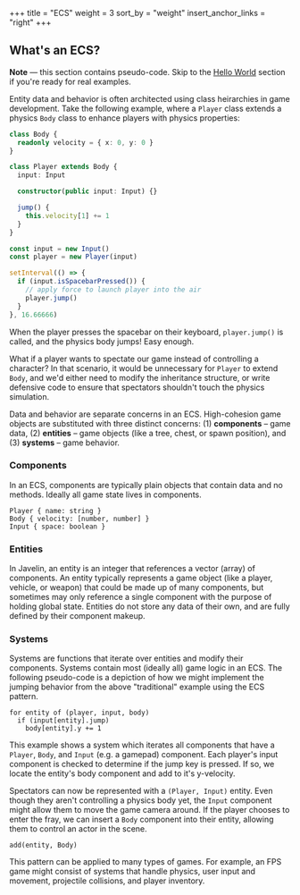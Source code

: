 +++
title = "ECS"
weight = 3
sort_by = "weight"
insert_anchor_links = "right"
+++

## What's an ECS?

<aside>
  <p>
    <strong>Note</strong> — this section contains pseudo-code. Skip to the <a href="/ecs/world">Hello World</a> section if you're ready for real examples.
  </p>
</aside>

Entity data and behavior is often architected using class heirarchies in game development. Take the following example, where a `Player` class extends a physics `Body` class to enhance players with physics properties:

```typescript
class Body {
  readonly velocity = { x: 0, y: 0 }
}

class Player extends Body {
  input: Input

  constructor(public input: Input) {}

  jump() {
    this.velocity[1] += 1
  }
}

const input = new Input()
const player = new Player(input)

setInterval(() => {
  if (input.isSpacebarPressed()) {
    // apply force to launch player into the air
    player.jump()
  }
}, 16.66666)
```

When the player presses the spacebar on their keyboard, `player.jump()` is called, and the physics body jumps! Easy enough.

What if a player wants to spectate our game instead of controlling a character? In that scenario, it would be unnecessary for `Player` to extend `Body`, and we'd either need to modify the inheritance structure, or write defensive code to ensure that spectators shouldn't touch the physics simulation.

Data and behavior are separate concerns in an ECS. High-cohesion game objects are substituted with three distinct concerns: (1) **components** – game data, (2) **entities** – game objects (like a tree, chest, or spawn position), and (3) **systems** – game behavior. 

### Components

In an ECS, components are typically plain objects that contain data and no methods. Ideally all game state lives in components.

```
Player { name: string }
Body { velocity: [number, number] }
Input { space: boolean }
```

### Entities

In Javelin, an entity is an integer that references a vector (array) of components. An entity typically represents a game object (like a player, vehicle, or weapon) that could be made up of many components, but sometimes may only reference a single component with the purpose of holding global state. Entities do not store any data of their own, and are fully defined by their component makeup.

### Systems

Systems are functions that iterate over entities and modify their components. Systems contain most (ideally all) game logic in an ECS. The following pseudo-code is a depiction of how we might implement the jumping behavior from the above "traditional" example using the ECS pattern.

```
for entity of (player, input, body)
  if (input[entity].jump)
    body[entity].y += 1
```

This example shows a system which iterates all components that have a `Player`, `Body`, and `Input` (e.g. a gamepad) component. Each player's input component is checked to determine if the jump key is pressed. If so, we locate the entity's body component and add to it's y-velocity.

Spectators can now be represented with a `(Player, Input)` entity. Even though they aren't controlling a physics body yet, the `Input` component might allow them to move the game camera around. If the player chooses to enter the fray, we can insert a `Body` component into their entity, allowing them to control an actor in the scene.

```
add(entity, Body)
```

This pattern can be applied to many types of games. For example, an FPS game might consist of systems that handle physics, user input and movement, projectile collisions, and player inventory.
